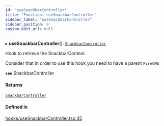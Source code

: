 ```yaml
---
id: "useSnackbarController"
title: "Function: useSnackbarController"
sidebar_label: "useSnackbarController"
sidebar_position: 0
custom_edit_url: null
---
```


▸ **useSnackbarController**(): [`SnackbarController`](../interfaces/SnackbarController)

Hook to retrieve the SnackbarContext.

Consider that in order to use this hook you need to have a parent
`FireCMS`

**`see`** SnackbarController

#### Returns

[`SnackbarController`](../interfaces/SnackbarController)

#### Defined in

[hooks/useSnackbarController.tsx:45](https://github.com/Camberi/firecms/blob/2d60fba/src/hooks/useSnackbarController.tsx#L45)
